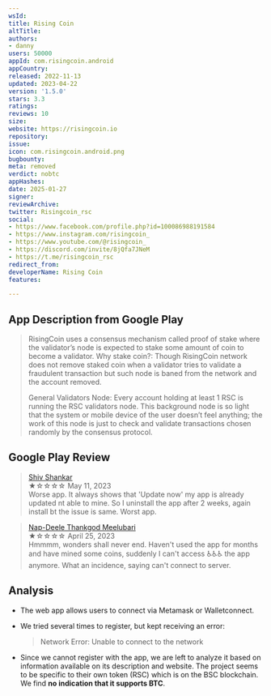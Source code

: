```yaml
---
wsId: 
title: Rising Coin
altTitle: 
authors:
- danny
users: 50000
appId: com.risingcoin.android
appCountry: 
released: 2022-11-13
updated: 2023-04-22
version: '1.5.0'
stars: 3.3
ratings: 
reviews: 10
size: 
website: https://risingcoin.io
repository: 
issue: 
icon: com.risingcoin.android.png
bugbounty: 
meta: removed
verdict: nobtc
appHashes: 
date: 2025-01-27
signer: 
reviewArchive: 
twitter: Risingcoin_rsc
social:
- https://www.facebook.com/profile.php?id=100086988191584
- https://www.instagram.com/risingcoin_
- https://www.youtube.com/@risingcoin_
- https://discord.com/invite/8jQfa7JNeM
- https://t.me/risingcoin_rsc
redirect_from: 
developerName: Rising Coin
features: 

---
```


## App Description from Google Play

> RisingCoin uses a consensus mechanism called proof of stake where the validator’s node is expected to stake some amount of coin to become a validator. Why stake coin?: Though RisingCoin network does not remove staked coin when a validator tries to validate a fraudulent transaction but such node is baned from the network and the account removed.
>
> General Validators Node: Every account holding at least 1 RSC is running the RSC validators node. This background node is so light that the system or mobile device of the user doesn’t feel anything; the work of this node is just to check and validate transactions chosen randomly by the consensus protocol.

## Google Play Review

> [Shiv Shankar](https://play.google.com/store/apps/details?id=com.risingcoin.android&gl=in)<br>
  ★☆☆☆☆ May 11, 2023 <br>
       Worse app. It always shows that 'Update now' my app is already updated nt able to mine. So I uninstall the app after 2 weeks, again install bt the issue is same. Worst app.

> [Nap-Deele Thankgod Meelubari](https://play.google.com/store/apps/details?id=com.risingcoin.android&gl=in)<br>
  ★☆☆☆☆ April 25, 2023 <br>
       Hmmmm, wonders shall never end. Haven't used the app for months and have mined some coins, suddenly I can't access ♿♿♿ the app anymore. What an incidence, saying can't connect to server.

## Analysis

- The web app allows users to connect via Metamask or Walletconnect.
- We tried several times to register, but kept receiving an error:

   > Network Error: Unable to connect to the network

- Since we cannot register with the app, we are left to analyze it based on information available on its description and website. The project seems to be specific to their own token (RSC) which is on the BSC blockchain. We find **no indication that it supports BTC**.
